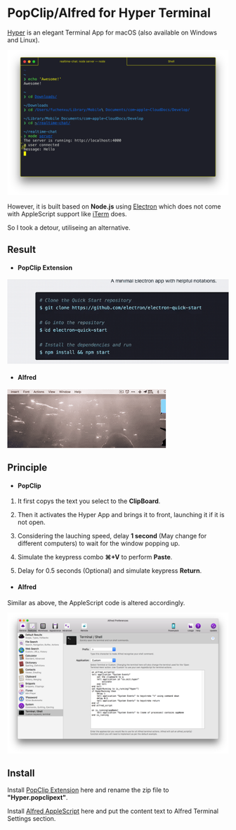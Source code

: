 # PopClip/Alfred for Hyper Terminal

[Hyper](https://hyper.is) is an elegant Terminal App for macOS (also available on Windows and Linux).

![Hyper](https://github.com/fuchenxu2008/Hyper-PopClip-Alfred-Extension/raw/master/Hyper.png)

However, it is built based on **Node.js** using [Electron](https://electron.atom.io) which does not come with AppleScript support like [iTerm](http://www.iterm2.com) does.

So I took a detour, utiliseing an alternative.

## Result

- #### PopClip Extension

![popcliptest](https://github.com/fuchenxu2008/Hyper-PopClip-Alfred-Extension/raw/master/PopClip/PopCliptest.gif)

- #### Alfred

![alfredresult](https://github.com/fuchenxu2008/Hyper-PopClip-Alfred-Extension/raw/master/Alfred/alfredtest.gif)

## Principle

- #### PopClip

1. It first copys the text you select to the **ClipBoard**.

2. Then it activates the Hyper App and brings it to front, launching it if it is not open.

3. Considering the lauching speed, delay **1 second** (May change for different computers) to wait for the window popping up.

4. Simulate the keypress combo **⌘+V** to perform **Paste**.

5. Delay for 0.5 seconds (Optional) and simulate keypress **Return**.

- #### Alfred

 Similar as above, the AppleScript code is altered accordingly.

![Alfred](https://github.com/fuchenxu2008/Hyper-PopClip-Alfred-Extension/raw/master/Alfred/Alfred.png)

## Install

Install [PopClip Extension](https://github.com/fuchenxu2008/Hyper-PopClip-Alfred-Extension/raw/master/PopClip/Hyper.zip) here and rename the zip file to **"Hyper.popclipext"**.

Install [Alfred AppleScript](https://github.com/fuchenxu2008/Hyper-PopClip-Alfred-Extension/raw/master/Alfred/HyperAlfred.applescript) here and put the content text to Alfred Terminal Settings section.

